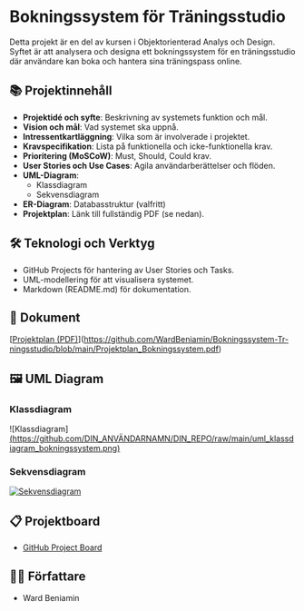 # Bokningssystem för Träningsstudio

Detta projekt är en del av kursen i Objektorienterad Analys och Design. Syftet är att analysera och designa ett bokningssystem för en träningsstudio där användare kan boka och hantera sina träningspass online.

## 📚 Projektinnehåll
- **Projektidé och syfte**: Beskrivning av systemets funktion och mål.
- **Vision och mål**: Vad systemet ska uppnå.
- **Intressentkartläggning**: Vilka som är involverade i projektet.
- **Kravspecifikation**: Lista på funktionella och icke-funktionella krav.
- **Prioritering (MoSCoW)**: Must, Should, Could krav.
- **User Stories och Use Cases**: Agila användarberättelser och flöden.
- **UML-Diagram**:
  - Klassdiagram
  - Sekvensdiagram
- **ER-Diagram**: Databasstruktur (valfritt)
- **Projektplan**: Länk till fullständig PDF (se nedan).

## 🛠️ Teknologi och Verktyg
- GitHub Projects för hantering av User Stories och Tasks.
- UML-modellering för att visualisera systemet.
- Markdown (README.md) för dokumentation.

## 📄 Dokument
[[Projektplan (PDF)](https://github.com/DITT-USERNAME/DITT-REPO/raw/main/Projektplan_Bokningssystem.pdf)](https://github.com/WardBeniamin/Bokningssystem-Tr-ningsstudio/blob/main/Projektplan_Bokningssystem.pdf)

## 🖼️ UML Diagram

### Klassdiagram
![Klassdiagram][(https://github.com/DIN_ANVÄNDARNAMN/DIN_REPO/raw/main/uml_klassdiagram_bokningssystem.png)](https://github.com/WardBeniamin/Bokningssystem-Tr-ningsstudio/blob/main/uml_klassdiagram_bokningssystem.png)

### Sekvensdiagram
[![Sekvensdiagram](https://github.com/DIN_ANVÄNDARNAMN/DIN_REPO/raw/main/sekvensdiagram_bokningssystem.png)](https://github.com/WardBeniamin/Bokningssystem-Tr-ningsstudio/blob/main/sekvensdiagram_bokningssystem.png)



## 📋 Projektboard
- [GitHub Project Board](LINK_TILL_DIN_PROJECT_BOARD)

## 🧑‍💻 Författare
- Ward Beniamin
